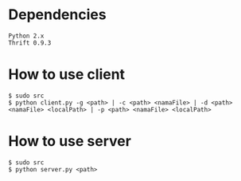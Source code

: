 # Dependencies
```
Python 2.x
Thrift 0.9.3
```

# How to use client
```
$ sudo src
$ python client.py -g <path> | -c <path> <namaFile> | -d <path> <namaFile> <localPath> | -p <path> <namaFile> <localPath>
```

# How to use server
```
$ sudo src
$ python server.py <path>
```
